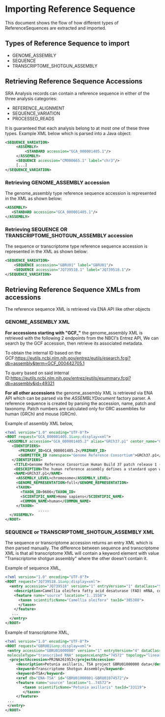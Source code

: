 # Importing Reference Sequence

This document shows the flow of how different types of ReferenceSequences are extracted and imported.

## Types of Reference Sequence to import
   
* GENOME_ASSEMBLY
* SEQUENCE
* TRANSCRIPTOME_SHOTGUN_ASSEMBLY
 
## Retrieving Reference Sequence Accessions

SRA Analysis records can contain a reference sequence in either of the three analysis categories:
* REFERENCE_ALIGNMENT
* SEQUENCE_VARIATION 
* PROCESSED_READS

It is guaranteed that each analysis belong to at most one of these three types.
Example XML below which is parsed into a Java object:
 
```xml
<SEQUENCE_VARIATION>
     <ASSEMBLY>
         <STANDARD accession="GCA_000001405.1"/>
     </ASSEMBLY>
     <SEQUENCE accession="CM000665.1" label="chr3"/>
     [...]
</SEQUENCE_VARIATION>
```

### Retrieving GENOME_ASSEMBLY accession
The genome_assembly type reference sequence accession is represented in the XML as shown below:
```xml
<ASSEMBLY>
   <STANDARD accession="GCA_000001405.1"/>
</ASSEMBLY>
```
  
### Retrieving SEQUENCE OR TRANSCRIPTOME_SHOTGUN_ASSEMBLY accession
The sequence or transcriptome type reference sequence accession is represented in the XML as shown below:
```xml
<SEQUENCE_VARIATION>
    <SEQUENCE accession="GBRU01" label="GBRU01"/>
    <SEQUENCE accession="JQ739518.1" label="JQ739518.1"/>
</SEQUENCE_VARIATION>
```
   
## Retrieving Reference Sequence XMLs from accessions
 
The reference sequence XML is retrieved via ENA API like other objects
 
### GENOME_ASSEMBLY XML
**For accessions starting with "GCF_"** the genome_assembly XML is retrieved with the following 2 endpoints from the 
NBCI's Entrez API, We can search by the GCF accession, then retrieve its associated metadata.                        
                                    
To obtain the internal ID based on the GCF:https://eutils.ncbi.nlm.nih.gov/entrez/eutils/esearch.fcgi?db=assembly&term=GCF_000442705.1                                                                 

To query based on said internal ID:https://eutils.ncbi.nlm.nih.gov/entrez/eutils/esummary.fcgi?db=assembly&id=49321

**For all other accessions** the genome_assembly XML is retrieved via ENA API which can be parsed via the _ASSEMBLYDocument_ factory parser.
A reference sequence is created by parsing the accession, name, patch and taxonomy. 
Patch numbers are calculated only for GRC assemblies for human (GRCh) and mouse (GRCm).

Example of assembly XML below,
```xml
<?xml version="1.0" encoding="UTF-8"?>
<ROOT request="GCA_000001405.1&amp;display=xml">
 <ASSEMBLY accession="GCA_000001405.2" alias="GRCh37.p1" center_name="Genome Reference Consortium">
   <IDENTIFIERS>
      <PRIMARY_ID>GCA_000001405.2</PRIMARY_ID>
      <SUBMITTER_ID namespace="Genome Reference Consortium">GRCh37.p1</SUBMITTER_ID>
   </IDENTIFIERS>
    <TITLE>Genome Reference Consortium Human Build 37 patch release 1 (GRCh37.p1)</TITLE>
    <DESCRIPTION>The human reference assembly defines a standard upon which other whole genome studies are based. Providing the best representation of the human genome is essential for facilitating continued progress in understanding and improving human health. [...]</DESCRIPTION>
    <NAME>GRCh37.p1</NAME>
     <ASSEMBLY_LEVEL>chromosome</ASSEMBLY_LEVEL>
     <GENOME_REPRESENTATION>full</GENOME_REPRESENTATION>
     <TAXON>
       <TAXON_ID>9606</TAXON_ID>
       <SCIENTIFIC_NAME>Homo sapiens</SCIENTIFIC_NAME>
       <COMMON_NAME>human</COMMON_NAME>
     </TAXON>
               .....
  </ASSEMBLY>
</ROOT>
```
   
### SEQUENCE or TRANSCRIPTOME_SHOTGUN_ASSEMBLY XML
The sequence or transcriptome accession returns an entry XML which is then parsed manually. The difference between 
sequence and transcriptome XML is that all transcriptome XML will contain a keyword element with 
value "Transcriptome shotgun assembly" where the other doesn't contain it.
 
Example of sequence XML,
```xml
<?xml version="1.0" encoding="UTF-8"?>
<ROOT request="JQ739518.1&amp;display=xml">
  <entry accession="JQ739518" version="1" entryVersion="1" dataClass="STD" taxonomicDivision="PLN" moleculeType="mRNA" sequenceLength="1558" topology="linear" firstPublic="2012-05-29" firstPublicRelease="112" lastUpdated="2012-05-29" lastUpdatedRelease="112">
    <description>Camellia oleifera fatty acid desaturase (FAD) mRNA, complete cds.</description>
    <feature name="source" location="1..1558">
      <taxon scientificName="Camellia oleifera" taxId="385388">
      </taxon>
    </feature>
   ...
  </entry> 
</ROOT>     		
```

Example of transcriptome XML,
```xml
<?xml version="1.0" encoding="UTF-8"?>
<ROOT request="GBRU01&amp;display=xml">
 <entry accession="GBRU01000000" version="1" entryVersion="4" dataClass="SET" taxonomicDivision="PLN" 
 moleculeType="transcribed RNA" sequenceLength="74572" topology="linear" firstPublic="2015-10-21" firstPublicRelease="126" lastUpdated="2016-09-16" lastUpdatedRelease="130">
  <projectAccession>PRJNA261953</projectAccession>
   	 <description>Petunia axillaris, TSA project GBRU01000000 data</description>
   	 <keyword>Transcriptome Shotgun Assembly</keyword>
   	 <keyword>TSA</keyword>
   	 <xref db="ENA-TSA" id="GBRU01000001-GBRU01074572"/>
   	 <feature name="source" location="1..74572">
   	    <taxon scientificName="Petunia axillaris" taxId="33119">
   		</taxon>
   	 </feature>
 ...
 </entry> 
</ROOT>     		
```